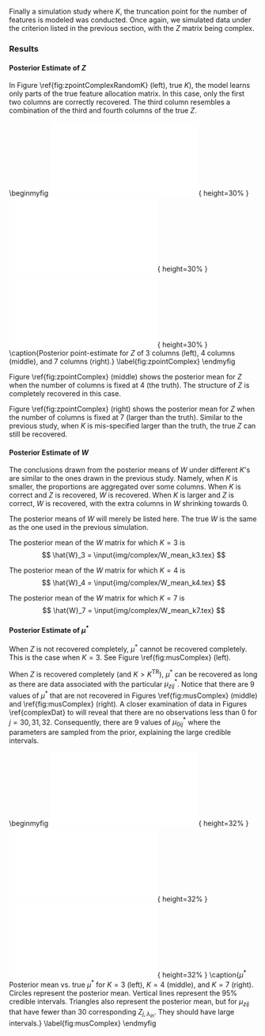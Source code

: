 Finally a simulation study where $K$, the truncation point for the number of
features is modeled was conducted. Once again, we simulated data under the
criterion listed in the previous section, with the $Z$ matrix being complex.

### Results

#### Posterior Estimate of $Z$

In Figure \ref{fig:zpointComplexRandomK} (left), 
true $K$), the model learns only parts of the true feature allocation matrix.
In this case, only the first two columns are correctly recovered. The third
column resembles a combination of the third and fourth columns of the true $Z$.

\beginmyfig
![](img/complex/Z_point_k3.pdf){ height=30% }
![](img/complex/Z_point_k4.pdf){ height=30% }
![](img/complex/Z_point_k7.pdf){ height=30% }
\caption{Posterior point-estimate for $Z$ of 3 columns (left), 4 columns (middle),
and 7 columns (right).}
\label{fig:zpointComplex}
\endmyfig


Figure \ref{fig:zpointComplex} (middle) shows the posterior mean for $Z$ when the
number of columns is fixed at 4 (the truth). The structure of $Z$ is completely
recovered in this case.

Figure \ref{fig:zpointComplex} (right) shows the posterior mean for $Z$ when the
number of columns is fixed at 7 (larger than the truth). Similar to the
previous study, when $K$ is mis-specified larger than the truth, the true $Z$
can still be recovered.

#### Posterior Estimate of $W$

The conclusions drawn from the posterior means of $W$ under different $K$'s are
similar to the ones drawn in the previous study. Namely, when $K$ is smaller,
the proportions are aggregated over some columns. When $K$ is correct and $Z$
is recovered, $W$ is recovered. When $K$ is larger and $Z$ is correct, $W$ is 
recovered, with the extra columns in $W$ shrinking towards 0.

The posterior means of $W$ will merely be listed here. The true $W$ is the same
as the one used in the previous simulation.

The posterior mean of the $W$ matrix for which $K=3$ is
$$
\hat{W}_3 = \input{img/complex/W_mean_k3.tex}
$$

The posterior mean of the $W$ matrix for which $K=4$ is
$$
\hat{W}_4 = \input{img/complex/W_mean_k4.tex}
$$

The posterior mean of the $W$ matrix for which $K=7$ is
$$
\hat{W}_7 = \input{img/complex/W_mean_k7.tex}
$$

#### Posterior Estimate of $\mu^*$

When $Z$ is not recovered completely, $\mu^*$ cannot be recovered completely.
This is the case when $K=3$. See Figure \ref{fig:musComplex} (left).

When $Z$ is recovered completely (and $K > K^{\text{TR}}$), $\mu^*$ can be
recovered as long as there are data associated with the particular
$\mu^*_{zij}$.  Notice that there are 9 values of $\mu^*$ that are not
recovered in Figures \ref{fig:musComplex} (middle) and \ref{fig:musComplex}
(right). A closer examination of data in Figures \ref{complexDat} to will
reveal that there are no observations less than 0 for $j=30,31,32$.
Consequently, there are 9 values of $\mu^*_{0ij}$ where the parameters are
sampled from the prior, explaining the large credible intervals.


\beginmyfig
![](img/complex/mus_k3.pdf){ height=32% }
![](img/complex/mus_k4.pdf){ height=32% }
![](img/complex/mus_k7.pdf){ height=32% }
\caption{$\mu^*$ Posterior mean vs. true $\mu^*$ for $K=3$ (left), $K=4$
(middle), and $K=7$ (right). Circles represent the posterior mean. Vertical
lines represent the 95\% credible intervals.  Triangles also represent the
posterior mean, but for $\mu_{zij}$ that have fewer than 30 corresponding
$Z_{j,\lambda_{in}}$. They should have large intervals.}
\label{fig:musComplex}
\endmyfig

